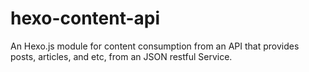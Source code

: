# hexo-content-api
An Hexo.js module for content consumption from an API that provides posts, articles, and etc, from an JSON restful Service.

